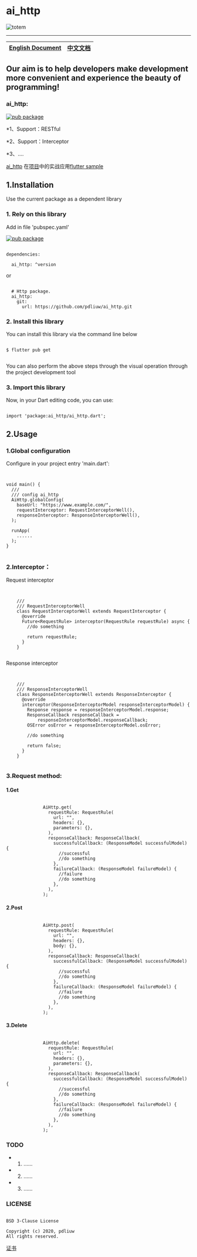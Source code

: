# ai_http

![totem](https://raw.githubusercontent.com/pdliuw/pdliuw.github.io/master/images/totem_four_logo.jpg)

-----

|[English Document](https://github.com/pdliuw/ai_http/blob/master/README-EN.md)|[中文文档](https://github.com/pdliuw/ai_http)|
|:-|:-|

## Our aim is to help developers make development more convenient and experience the beauty of programming!

### ai_http:

[![pub package](https://img.shields.io/pub/v/ai_http.svg)](https://pub.dev/packages/ai_http)

*1、Support：RESTful 

*2、Support：Interceptor

*3、....

[ai_http](https://github.com/pdliuw/ai_http) 在[项目](https://github.com/flutter-app-sample/flutter_app_sample)中的实战应用[flutter sample](https://github.com/flutter-app-sample/flutter_app_sample)


## 1.Installation

Use the current package as a dependent library

### 1. Rely on this library

Add in file 'pubspec.yaml'

[![pub package](https://img.shields.io/pub/v/ai_http.svg)](https://pub.dev/packages/ai_http)

```

dependencies:

  ai_http: ^version

```

or

```

  # Http package.
  ai_http:
    git:
      url: https://github.com/pdliuw/ai_http.git

```

### 2. Install this library

You can install this library via the command line below

```

$ flutter pub get


```
You can also perform the above steps through the visual operation through the project development tool


### 3. Import this library

Now, in your Dart editing code, you can use:

```

import 'package:ai_http/ai_http.dart';

```

## 2.Usage

### 1.Global configuration

Configure in your project entry 'main.dart':


```


void main() {
  ///
  /// config ai_http
  AiHttp.globalConfig(
    baseUrl: "https://www.example.com/",
    requestInterceptor: RequestInterceptorWell(),
    responseInterceptor: ResponseInterceptorWell(),
  );

  runApp(
    ......
  );
}


```

### 2.Interceptor：

Request interceptor

```

    
    ///
    /// RequestInterceptorWell
    class RequestInterceptorWell extends RequestInterceptor {
      @override
      Future<RequestRule> interceptor(RequestRule requestRule) async {
        //do something
    
        return requestRule;
      }
    }


```

Response interceptor

```
    
    
    ///
    /// ResponseInterceptorWell
    class ResponseInterceptorWell extends ResponseInterceptor {
      @override
      interceptor(ResponseInterceptorModel responseInterceptorModel) {
        Response response = responseInterceptorModel.response;
        ResponseCallback responseCallback =
            responseInterceptorModel.responseCallback;
        OSError osError = responseInterceptorModel.osError;
    
        //do something
        
        return false;
      }
    }
    

```

### 3.Request method:

#### 1.Get

```

              AiHttp.get(
                requestRule: RequestRule(
                  url: "",
                  headers: {},
                  parameters: {},
                ),
                responseCallback: ResponseCallback(
                  successfulCallback: (ResponseModel successfulModel) {
                    //successful
                    //do something
                  },
                  failureCallback: (ResponseModel failureModel) {
                    //failure
                    //do something
                  },
                ),
              );

```

#### 2.Post

```

              AiHttp.post(
                requestRule: RequestRule(
                  url: "",
                  headers: {},
                  body: {},
                ),
                responseCallback: ResponseCallback(
                  successfulCallback: (ResponseModel successfulModel) {
                    //successful
                    //do something
                  },
                  failureCallback: (ResponseModel failureModel) {
                    //failure
                    //do something
                  },
                ),
              );

```

#### 3.Delete

```

              AiHttp.delete(
                requestRule: RequestRule(
                  url: "",
                  headers: {},
                  parameters: {},
                ),
                responseCallback: ResponseCallback(
                  successfulCallback: (ResponseModel successfulModel) {
                    //successful
                    //do something
                  },
                  failureCallback: (ResponseModel failureModel) {
                    //failure
                    //do something
                  },
                ),
              );

```


### TODO

* 1. ......
* 2. ......
* 3. ......


### LICENSE

```

BSD 3-Clause License

Copyright (c) 2020, pdliuw
All rights reserved.

```

[证书](https://github.com/pdliuw/ai_http/blob/master/LICENSE)